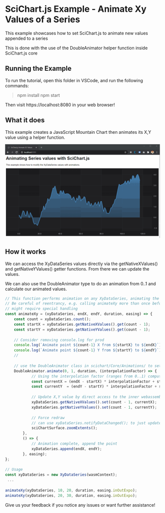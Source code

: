 # SciChart.js Example - Animate Xy Values of a Series

This example showcases how to set SciChart.js to animate new values appended to a series 

This is done with the use of the DoubleAnimator helper function inside SciChart.js core 

## Running the Example

To run the tutorial, open this folder in VSCode, and run the following commands:

> npm install
> npm start 

Then visit https://localhost:8080 in your web browser! 

## What it does

This example creates a JavaScript Mountain Chart then animates its X,Y value using a helper function. 
 
![Animate an Xy Value in a Mountain Chart using SciChart.js](./animate-point.gif)

## How it works

We can access the XyDataSeries values directly via the getNativeXValues() and getNativeYValues() getter functions. From there we can update the values. 

We can also use the DoubleAnimator type to do an animation from 0..1 and calculate our animated values.
 
```typescript
// This function performs animation on any XyDataSeries, animating the latest point only
// Be careful of reentrancy, e.g. calling animateXy more than once before previous animation has finished
// might require special handling
const animateXy = (xyDataSeries, endX, endY, duration, easing) => {
    const count = xyDataSeries.count();
    const startX = xyDataSeries.getNativeXValues().get(count - 1);
    const startY = xyDataSeries.getNativeYValues().get(count - 1);

    // Consider removing console.log for prod
    console.log(`Animate point ${count-1} X from ${startX} to ${endX}`);
    console.log(`Animate point ${count-1} Y from ${startY} to ${endY}`);
    //

    // use the DoubleAnimator class in scichart/Core/Animations/ to setup an animation from 0...1
    DoubleAnimator.animate(0, 1, duration, (interpolationFactor) => {
            // Using the interpolation factor (ranges from 0..1) compute the X,Y value now
            const currentX = (endX - startX) * interpolationFactor + startX;
            const currentY  = (endY - startY) * interpolationFactor + startY;

            // Update X,Y value by direct access to the inner webassembly arrays
            xyDataSeries.getNativeXValues().set(count - 1, currentX);
            xyDataSeries.getNativeYValues().set(count - 1, currentY);

            // Force redraw
            // can use xyDataSeries.notifyDataChanged(); to just update, but if we want to zoom to fit, we must use zoomExtents
            sciChartSurface.zoomExtents();
        },
        () => {
            // Animation complete, append the point
            xyDataSeries.append(endX, endY);
        }, easing);
};

// Usage
const xyDataSeries = new XyDataSeries(wasmContext);
 ... 

animateXy(xyDataSeries, 10, 20, duration, easing.inOutExpo);
animateXy(xyDataSeries, 20, 30, duration, easing.inOutExpo);
```

Give us your feedback if you notice any issues or want further assistance!

